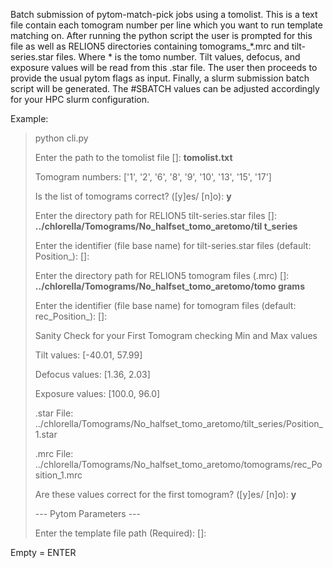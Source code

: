 Batch submission of pytom-match-pick jobs using a tomolist. This is a text file contain each tomogram number per line which you want to run template matching on.
After running the python script the user is prompted for this file as well as RELION5 directories containing tomograms_*.mrc and tilt-series.star files.
Where * is the tomo number. Tilt values, defocus, and exposure values will be read from this .star file. 
The user then proceeds to provide the usual pytom flags as input. Finally, a slurm submission batch script will be generated.
The #SBATCH values can be adjusted accordingly for your HPC slurm configuration.

Example: 

> python cli.py
> 
> Enter the path to the tomolist file []: **tomolist.txt**
> 
> Tomogram numbers: ['1', '2', '6', '8', '9', '10', '13', '15', '17']
> 
> Is the list of tomograms correct? ([y]es/ [n]o): **y**
> 
> Enter the directory path for RELION5 tilt-series.star files []: **../chlorella/Tomograms/No_halfset_tomo_aretomo/til
t_series**
> 
> Enter the identifier (file base name) for tilt-series.star files (default: Position_): []:
> 
> Enter the directory path for RELION5 tomogram files (.mrc) []: **../chlorella/Tomograms/No_halfset_tomo_aretomo/tomo
grams**
> 
> Enter the identifier (file base name) for tomogram files (default: rec_Position_): []:
>
>Sanity Check for your First Tomogram checking Min and Max values
> 
> Tilt values: [-40.01, 57.99]
> 
> Defocus values: [1.36, 2.03]
> 
> Exposure values: [100.0, 96.0]
> 
> .star File: ../chlorella/Tomograms/No_halfset_tomo_aretomo/tilt_series/Position_1.star
> 
> .mrc File: ../chlorella/Tomograms/No_halfset_tomo_aretomo/tomograms/rec_Position_1.mrc
> 
> Are these values correct for the first tomogram? ([y]es/ [n]o): **y**
>
> 
>--- Pytom Parameters ---
> 
> Enter the template file path (Required): []:

Empty = ENTER

